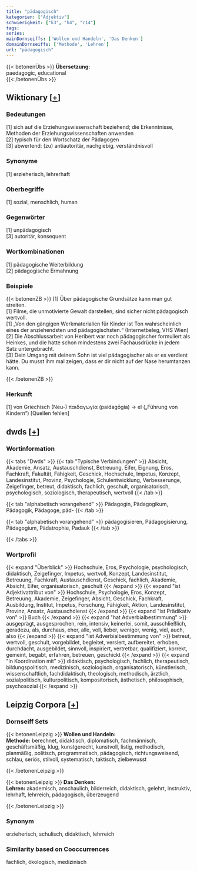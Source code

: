```yaml
---
title: "pädagogisch"
kategorien: ["Adjektiv"]
schwierigkeit: ["k3", "h4", "r14"]
tags:
series:
mainDornseiffs: ['Wollen und Handeln', 'Das Denken']
domainDornseiffs: ['Methode', 'Lehren']
url: "pädagogisch"
---
```


{{< betonenÜbs >}}
**Übersetzung:**  
paedagogic, educational  
{{< /betonenÜbs >}}

## Wiktionary [[+](https://de.wiktionary.org/wiki/pädagogisch)]

### Bedeutungen
[1] sich auf die Erziehungswissenschaft beziehend; die Erkenntnisse, Methoden der Erziehungswissenschaften anwenden  
[2] typisch für den Wortschatz der Pädagogen  
[3] abwertend: (zu) antiautoritär, nachgiebig, verständnisvoll  

### Synonyme
[1] erzieherisch, lehrerhaft  

### Oberbegriffe
[1] sozial, menschlich, human  

### Gegenwörter
[1] unpädagogisch  
[3] autoritär, konsequent  

### Wortkombinationen
[1] pädagogische Weiterbildung  
[2] pädagogische Ermahnung  

### Beispiele
{{< betonenZB >}}
[1] Über pädagogische Grundsätze kann man gut streiten.  
[1] Filme, die unmotivierte Gewalt darstellen, sind sicher nicht pädagogisch wertvoll.  
[1] „Von den gängigen Werkmaterialien für Kinder ist Ton wahrscheinlich eines der anziehendsten und pädagogischsten.“ (Internetbeleg, VHS Wien)  
[2] Die Abschlussarbeit von Heribert war noch pädagogischer formuliert als Heinkes, und die hatte schon mindestens zwei Fachausdrücke in jedem Satz untergebracht.  
[3] Dein Umgang mit deinem Sohn ist viel pädagogischer als er es verdient hätte. Du musst ihm mal zeigen, dass er dir nicht auf der Nase herumtanzen kann.  

{{< /betonenZB >}}
### Herkunft
[1] von Griechisch (Neu-) παιδαγωγία (paidagōgía) → el („Führung von Kindern“) [Quellen fehlen]  



## dwds [[+](https://www.dwds.de/wb/pädagogisch)]

### Wortinformation
{{< tabs "Dwds" >}}
{{< tab "Typische Verbindungen" >}}
Absicht, Akademie, Ansatz, Austauschdienst, Betreuung, Eifer, Eignung, Eros, Fachkraft, Fakultät, Fähigkeit, Geschick, Hochschule, Impetus, Konzept, Landesinstitut, Provinz, Psychologie, Schulentwicklung, Verbesserunge, Zeigefinger, betreut, didaktisch, fachlich, geschult, organisatorisch, psychologisch, soziologisch, therapeutisch, wertvoll
{{< /tab >}}

{{< tab "alphabetisch vorangehend" >}}
Pädagogin, Pädagogikum, Pädagogik, Pädagoge, päd-
{{< /tab >}}

{{< tab "alphabetisch vorangehend" >}}
pädagogisieren, Pädagogisierung, Pädagogium, Pädatrophie, Padauk
{{< /tab >}}

{{< /tabs >}}

### Wortprofil
{{< expand "Überblick" >}} Hochschule, Eros, Psychologie, psychologisch, didaktisch, Zeigefinger, Impetus, wertvoll, Konzept, Landesinstitut, Betreuung, Fachkraft, Austauschdienst, Geschick, fachlich, Akademie, Absicht, Eifer, organisatorisch, geschult {{< /expand >}}
{{< expand "ist Adjektivattribut von" >}} Hochschule, Psychologie, Eros, Konzept, Betreuung, Akademie, Zeigefinger, Absicht, Geschick, Fachkraft, Ausbildung, Institut, Impetus, Forschung, Fähigkeit, Aktion, Landesinstitut, Provinz, Ansatz, Austauschdienst {{< /expand >}}
{{< expand "ist Prädikativ von" >}} Buch {{< /expand >}}
{{< expand "hat Adverbialbestimmung" >}} ausgeprägt, ausgesprochen, rein, intensiv, keinerlei, somit, ausschließlich, geradezu, als, durchaus, eher, alle, voll, lieber, weniger, wenig, viel, auch, also {{< /expand >}}
{{< expand "ist Adverbialbestimmung von" >}} betreut, wertvoll, geschult, vorgebildet, begleitet, versiert, aufbereitet, erhoben, durchdacht, ausgebildet, sinnvoll, inspiriert, vertretbar, qualifiziert, korrekt, gemeint, begabt, erfahren, betreuen, geschickt {{< /expand >}}
{{< expand "in Koordination mit" >}} didaktisch, psychologisch, fachlich, therapeutisch, bildungspolitisch, medizinisch, soziologisch, organisatorisch, künstlerisch, wissenschaftlich, fachdidaktisch, theologisch, methodisch, ärztlich, sozialpolitisch, kulturpolitisch, kompositorisch, ästhetisch, philosophisch, psychosozial {{< /expand >}}

## Leipzig Corpora [[+](https://corpora.uni-leipzig.de/en/res?word=pädagogisch&corpusId=deu_newscrawl-public_2018)]

### Dornseiff Sets
{{< betonenLeipzig >}}
**Wollen und Handeln:**  
**Methode:** berechnet, didaktisch, diplomatisch, fachmännisch, geschäftsmäßig, klug, kunstgerecht, kunstvoll, listig, methodisch, planmäßig, politisch, programmatisch, pädagogisch, richtungsweisend, schlau, seriös, stilvoll, systematisch, taktisch, zielbewusst  

{{< /betonenLeipzig >}}


{{< betonenLeipzig >}}
**Das Denken:**  
**Lehren:** akademisch, anschaulich, bilderreich, didaktisch, gelehrt, instruktiv, lehrhaft, lehrreich, pädagogisch, überzeugend  

{{< /betonenLeipzig >}}

### Synonym
erzieherisch, schulisch, didaktisch, lehrreich


### Similarity based on Cooccurrences
fachlich, ökologisch, medizinisch

